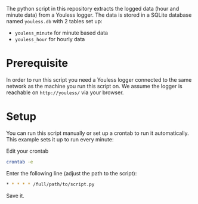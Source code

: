 The python script in this repository extracts the logged data (hour and minute data) from a Youless logger.
The data is stored in a SQLite database named `youless.db` with 2 tables set up:

- `youless_minute` for minute based data
- `youless_hour` for hourly data

# Prerequisite 

In order to run this script you need a Youless logger connected to the same network as the machine you run this script on.
We assume the logger is reachable on `http://youless/` via your browser.

# Setup

You can run this script manually or set up a crontab to run it automatically.
This example sets it up to run every minute:

Edit your crontab

```bash
crontab -e
```

Enter the following line (adjust the path to the script):

```bash
* * * * * /full/path/to/script.py
```

Save it.